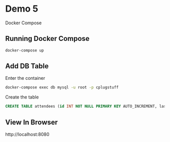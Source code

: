 # Demo 5
Docker Compose

## Running Docker Compose
```sh
docker-compose up
```

## Add DB Table
Enter the container
```sh
docker-compose exec db mysql -u root -p cplugstuff
```
Create the table
```sql
CREATE TABLE attendees (id INT NOT NULL PRIMARY KEY AUTO_INCREMENT, lastname VARCHAR(20), firstname VARCHAR(20));
```

## View In Browser
http://localhost:8080
